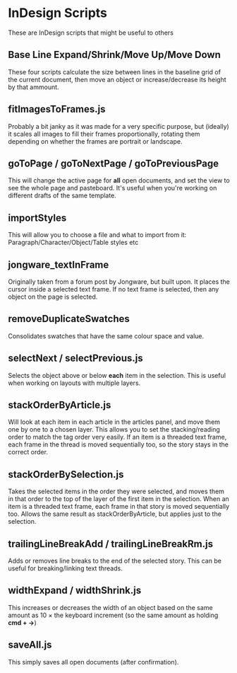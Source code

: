 # InDesign Scripts

These are InDesign scripts that might be useful to others

## Base Line Expand/Shrink/Move Up/Move Down

These four scripts calculate the size between lines in the baseline grid of the current document, then move an object or increase/decrease its height by that ammount.

## fitImagesToFrames.js

Probably a bit janky as it was made for a very specific purpose, but (ideally) it scales all images to fill their frames proportionally, rotating them depending on whether the frames are portrait or landscape.

## goToPage / goToNextPage / goToPreviousPage

This will change the active page for **all** open documents, and set the view to see the whole page and pasteboard. It's useful when you're working on different drafts of the same template.

## importStyles

This will allow you to choose a file and what to import from it: Paragraph/Character/Object/Table styles etc

## jongware_textInFrame

Originally taken from a forum post by Jongware, but built upon. It places the cursor inside a selected text frame. If no text frame is selected, then any object on the page is selected.

## removeDuplicateSwatches

Consolidates swatches that have the same colour space and value.

## selectNext / selectPrevious.js

Selects the object above or below **each** item in the selection. This is useful when working on layouts with multiple layers.

## stackOrderByArticle.js

Will look at each item in each article in the articles panel, and move them one by one to a chosen layer. This allows you to set the stacking/reading order to match the tag order very easily. If an item is a threaded text frame, each frame in the thread is moved sequentially too, so the story stays in the correct order.

## stackOrderBySelection.js

Takes the selected items in the order they were selected, and moves them in that order to the top of the layer of the first item in the selection. When an item is a threaded text frame, each frame in that story is moved sequentially too. Allows the same result as stackOrderByArticle, but applies just to the selection.

## trailingLineBreakAdd / trailingLineBreakRm.js

Adds or removes line breaks to the end of the selected story. This can be useful for breaking/linking text threads.

## widthExpand / widthShrink.js

This increases or decreases the width of an object based on the same amount as 10 × the keyboard increment (so the same amount as holding **cmd + →**)

## saveAll.js

This simply saves all open documents (after confirmation).
